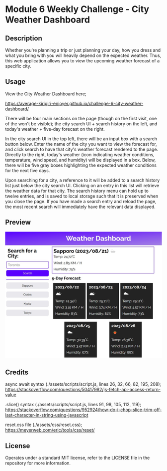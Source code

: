 # Module 6 Weekly Challenge - City Weather Dashboard

## Description

Whether you're planning a trip or just planning your day, how you dress and what you bring with you will heavily depend on the expected weather. Thus, this web application allows you to view the upcoming weather forecast of a specific city.

## Usage

View the City Weather Dashboard here;

https://average-kirigiri-enjoyer.github.io/challenge-6-city-weather-dashboard/

There will be four main sections on the page (though on the first visit, one of the won't be visible); the city search UI + search history on the left, and today's weather + five-day forecast on the right.

In the city search UI in the top left, there will be an input box with a search button below. Enter the name of the city you want to view the forecast for, and click search to have that city's weather forecast rendered to the page. Directly to the right, today's weather (icon indicating weather conditions, temperature, wind speed, and humidity) will be displayed in a box. Below, there will be five gray boxes highlighting the expected weather conditions for the next five days.

Upon searching for a city, a reference to it will be added to a search history list just below the city search UI. Clicking on an entry in this list will retrieve the weather data for that city. The search history menu can hold up to twelve entries, and is saved to local storage such that it is preserved when you close the page. If you have made a search entry and reload the page, the most recent search will immediately have the relevant data displayed.

## Preview

![Preview of City Weather Dashboard](./assets/images/challenge-6-website-preview.jpg)

## Credits

async await syntax (./assets/scripts/script.js, lines 26, 32, 66, 82, 195, 208); https://stackoverflow.com/questions/50417982/js-fetch-api-access-return-value

.slice() syntax (./assets/scripts/script.js, lines 91, 98, 105, 112, 119);
https://stackoverflow.com/questions/952924/how-do-i-chop-slice-trim-off-last-character-in-string-using-javascript

reset.css file (./assets/css/reset.css);
https://meyerweb.com/eric/tools/css/reset/

## License

Operates under a standard MIT license, refer to the LICENSE file in the repository for more information.
